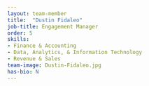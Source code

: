 ```yaml
---
layout: team-member
title:  "Dustin Fidaleo"
job-title: Engagement Manager
order: 5
skills:
- Finance & Accounting
- Data, Analytics, & Information Technology
- Revenue & Sales
team-image: Dustin-Fidaleo.jpg
has-bio: N
---
```

